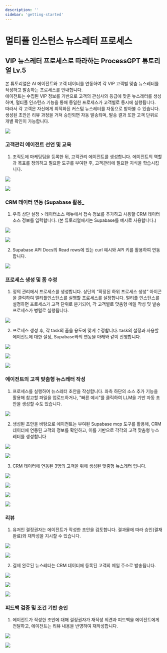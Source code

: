 ```yaml
---
description: ''
sidebar: 'getting-started'
---
```


# 멀티플 인스턴스 뉴스레터 프로세스

## VIP 뉴스레터 프로세스로 따라하는 ProcessGPT 튜토리얼 Lv.5

본 튜토리얼은 AI 에이전트와 고객 데이터를 연동하여 각 VIP 고객별 맞춤 뉴스레터를 작성하고 발송하는 프로세스를 안내합니다.  
에이전트는 수집된 VIP 정보를 기반으로 고객의 관심사와 등급에 맞춘 뉴스레터를 생성하며, 멀티플 인스턴스 기능을 통해 동일한 프로세스가 고객별로 동시에 실행됩니다.  
따라서 각 고객은 자신에게 최적화된 커스텀 뉴스레터를 자동으로 받아볼 수 있습니다.  
생성된 초안은 리뷰 과정을 거쳐 승인되면 자동 발송되며, 발송 결과 또한 고객 단위로 개별 확인이 가능합니다.

![](../../uengine-image/process-gpt/tutorial/lv5-0.png)
<br>


### 고객관리 에이전트 선언 및 교육

1. 조직도에 마케팅팀을 등록한 뒤, 고객관리 에이전트를 생성합니다.
   에이전트의 역할과 목표를 정의하고 필요한 도구를 부여한 후, 고객관리에 필요한 지식을 학습시킵니다.

![](../../uengine-image/process-gpt/tutorial/lv5-1-1.png)
<br>

![](../../uengine-image/process-gpt/tutorial/lv5-2-2.png)
<br>


### CRM 데이터 연동 (Supabase 활용_

1. 우측 상단 설정 > 데이터소스 메뉴에서 접속 정보를 추가하고 사용할 CRM 데이터 소스 정보를 입력합니다.
(본 튜토리얼에서는 Supabase를 예시로 사용합니다.)

![](../../uengine-image/process-gpt/tutorial/lv4-2.png)
<br>

![](../../uengine-image/process-gpt/tutorial/lv5-3.png)
<br>

2. Supabase API Docs의 Read rows에 있는 curl 예시와 API 키를 활용하여 연동합니다.

![](../../uengine-image/process-gpt/tutorial/lv4-3.png)
<br>


### 프로세스 생성 및 폼 수정

1. 정의 관리에서 프로세스를 생성합니다.
   상단의 “확장된 하위 프로세스 생성” 아이콘을 클릭하여 멀티플인스턴스를 실행할 프로세스를 설정합니다.
   멀티플 인스턴스를 설정하면 프로세스가 고객 단위로 분기되어, 각 고객별로 맞춤형 메일 작성 및 발송 프로세스가 병렬로 실행됩니다.

![](../../uengine-image/process-gpt/tutorial/lv5-4-1.png)
<br>

2. 프로세스 생성 후, 각 task의 폼을 용도에 맞게 수정합니다.
   task의 설정과 사용할 에이전트에 대한 설정, Supabase와의 연동을 아래와 같이 진행합니다.

![](../../uengine-image/process-gpt/tutorial/lv5-5.png)
<br>

![](../../uengine-image/process-gpt/tutorial/lv5-6.png)
<br>

![](../../uengine-image/process-gpt/tutorial/lv5-7-1.png)
<br>


### 에이전트의 고객 맞춤형 뉴스레터 작성

1. 프로세스를 실행하여 뉴스레터 초안을 작성합니다.
   좌측 하단의 소스 추가 기능을 활용해 참고할 파일을 업로드하거나,
   "빠른 예시"를 클릭하여 LLM을 기반 자동 초안을 생성할 수도 있습니다.

![](../../uengine-image/process-gpt/tutorial/lv5-9.png)
<br>

2. 생성된 초안을 바탕으로 에이전트는 부여된 Supabase mcp 도구를 활용해, CRM 데이터에 연동된 고객의 정보를 확인하고, 이를 기반으로 각각의 고객 맞춤형 뉴스레터를 생성합니다

![](../../uengine-image/process-gpt/tutorial/lv5-11.png)
<br>

![](../../uengine-image/process-gpt/tutorial/lv5-12.png)
<br>

3. CRM 데이터에 연동된 3명의 고객을 위해 생성된 맞춤형 뉴스레터 입니다. 

![](../../uengine-image/process-gpt/tutorial/lv5-3.png)
<br>

![](../../uengine-image/process-gpt/tutorial/lv5-21(이서연).png)
<br>

![](../../uengine-image/process-gpt/tutorial/lv5-22(김지훈).png)
<br>

![](../../uengine-image/process-gpt/tutorial/lv5-23(정우성).png)
<br>


### 리뷰

1. 유저인 결정권자는 에이전트가 작성한 초안을 검토합니다. 결과물에 따라 승인(결재 완료)와 재작성을 지시할 수 있습니다.

![](../../uengine-image/process-gpt/tutorial/lv5-14.png)
<br>

![](../../uengine-image/process-gpt/tutorial/lv5-15.png)
<br>

2. 결제 완료된 뉴스레터는 CRM 데이터에 등록된 고객의 메일 주소로 발송됩니다.
   

![](../../uengine-image/process-gpt/tutorial/lv5-16.png)
<br>

![](../../uengine-image/process-gpt/tutorial/lv5-17.png)
<br>

![](../../uengine-image/process-gpt/tutorial/lv5-18.png)
<br>


### 피드백 검증 및 조건 기반 승인

1. 에이전트가 작성한 초안에 대해 결정권자가 재작성 의견과 피드백을 에이전트에게 전달하고, 에이전트는 리뷰 내용을 반영하여 재작성합니다.

![](../../uengine-image/process-gpt/tutorial/lv5-19.png)
<br>

![](../../uengine-image/process-gpt/tutorial/lv5-20.png)
<br>
